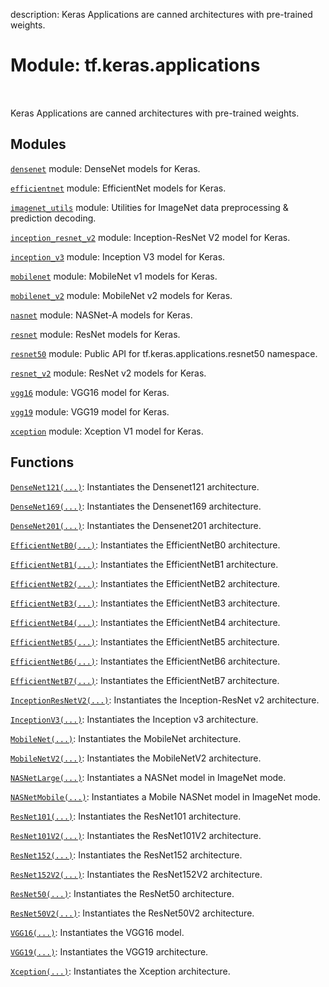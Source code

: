 description: Keras Applications are canned architectures with pre-trained weights.

<div itemscope itemtype="http://developers.google.com/ReferenceObject">
<meta itemprop="name" content="tf.keras.applications" />
<meta itemprop="path" content="Stable" />
</div>

# Module: tf.keras.applications

<!-- Insert buttons and diff -->

<table class="tfo-notebook-buttons tfo-api nocontent" align="left">

</table>



Keras Applications are canned architectures with pre-trained weights.



## Modules

[`densenet`](../../tf/keras/applications/densenet.md) module: DenseNet models for Keras.

[`efficientnet`](../../tf/keras/applications/efficientnet.md) module: EfficientNet models for Keras.

[`imagenet_utils`](../../tf/keras/applications/imagenet_utils.md) module: Utilities for ImageNet data preprocessing & prediction decoding.

[`inception_resnet_v2`](../../tf/keras/applications/inception_resnet_v2.md) module: Inception-ResNet V2 model for Keras.

[`inception_v3`](../../tf/keras/applications/inception_v3.md) module: Inception V3 model for Keras.

[`mobilenet`](../../tf/keras/applications/mobilenet.md) module: MobileNet v1 models for Keras.

[`mobilenet_v2`](../../tf/keras/applications/mobilenet_v2.md) module: MobileNet v2 models for Keras.

[`nasnet`](../../tf/keras/applications/nasnet.md) module: NASNet-A models for Keras.

[`resnet`](../../tf/keras/applications/resnet.md) module: ResNet models for Keras.

[`resnet50`](../../tf/keras/applications/resnet50.md) module: Public API for tf.keras.applications.resnet50 namespace.

[`resnet_v2`](../../tf/keras/applications/resnet_v2.md) module: ResNet v2 models for Keras.

[`vgg16`](../../tf/keras/applications/vgg16.md) module: VGG16 model for Keras.

[`vgg19`](../../tf/keras/applications/vgg19.md) module: VGG19 model for Keras.

[`xception`](../../tf/keras/applications/xception.md) module: Xception V1 model for Keras.

## Functions

[`DenseNet121(...)`](../../tf/keras/applications/DenseNet121.md): Instantiates the Densenet121 architecture.

[`DenseNet169(...)`](../../tf/keras/applications/DenseNet169.md): Instantiates the Densenet169 architecture.

[`DenseNet201(...)`](../../tf/keras/applications/DenseNet201.md): Instantiates the Densenet201 architecture.

[`EfficientNetB0(...)`](../../tf/keras/applications/EfficientNetB0.md): Instantiates the EfficientNetB0 architecture.

[`EfficientNetB1(...)`](../../tf/keras/applications/EfficientNetB1.md): Instantiates the EfficientNetB1 architecture.

[`EfficientNetB2(...)`](../../tf/keras/applications/EfficientNetB2.md): Instantiates the EfficientNetB2 architecture.

[`EfficientNetB3(...)`](../../tf/keras/applications/EfficientNetB3.md): Instantiates the EfficientNetB3 architecture.

[`EfficientNetB4(...)`](../../tf/keras/applications/EfficientNetB4.md): Instantiates the EfficientNetB4 architecture.

[`EfficientNetB5(...)`](../../tf/keras/applications/EfficientNetB5.md): Instantiates the EfficientNetB5 architecture.

[`EfficientNetB6(...)`](../../tf/keras/applications/EfficientNetB6.md): Instantiates the EfficientNetB6 architecture.

[`EfficientNetB7(...)`](../../tf/keras/applications/EfficientNetB7.md): Instantiates the EfficientNetB7 architecture.

[`InceptionResNetV2(...)`](../../tf/keras/applications/InceptionResNetV2.md): Instantiates the Inception-ResNet v2 architecture.

[`InceptionV3(...)`](../../tf/keras/applications/InceptionV3.md): Instantiates the Inception v3 architecture.

[`MobileNet(...)`](../../tf/keras/applications/MobileNet.md): Instantiates the MobileNet architecture.

[`MobileNetV2(...)`](../../tf/keras/applications/MobileNetV2.md): Instantiates the MobileNetV2 architecture.

[`NASNetLarge(...)`](../../tf/keras/applications/NASNetLarge.md): Instantiates a NASNet model in ImageNet mode.

[`NASNetMobile(...)`](../../tf/keras/applications/NASNetMobile.md): Instantiates a Mobile NASNet model in ImageNet mode.

[`ResNet101(...)`](../../tf/keras/applications/ResNet101.md): Instantiates the ResNet101 architecture.

[`ResNet101V2(...)`](../../tf/keras/applications/ResNet101V2.md): Instantiates the ResNet101V2 architecture.

[`ResNet152(...)`](../../tf/keras/applications/ResNet152.md): Instantiates the ResNet152 architecture.

[`ResNet152V2(...)`](../../tf/keras/applications/ResNet152V2.md): Instantiates the ResNet152V2 architecture.

[`ResNet50(...)`](../../tf/keras/applications/ResNet50.md): Instantiates the ResNet50 architecture.

[`ResNet50V2(...)`](../../tf/keras/applications/ResNet50V2.md): Instantiates the ResNet50V2 architecture.

[`VGG16(...)`](../../tf/keras/applications/VGG16.md): Instantiates the VGG16 model.

[`VGG19(...)`](../../tf/keras/applications/VGG19.md): Instantiates the VGG19 architecture.

[`Xception(...)`](../../tf/keras/applications/Xception.md): Instantiates the Xception architecture.

